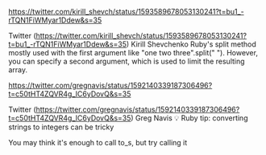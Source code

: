 
https://twitter.com/kirill_shevch/status/1593589678053130241?t=bu1_-rTQN1FiWMyar1Ddew&s=35

Twitter (https://twitter.com/kirill_shevch/status/1593589678053130241?t=bu1_-rTQN1FiWMyar1Ddew&s=35)
Kirill Shevchenko
Ruby's split method mostly used with the first argument like "one two three".split(" "). However, you can specify a second argument, which is used to limit the resulting array.


https://twitter.com/gregnavis/status/1592140339187306496?t=c50tHT4ZQVR4g_IC6yDovQ&s=35

Twitter (https://twitter.com/gregnavis/status/1592140339187306496?t=c50tHT4ZQVR4g_IC6yDovQ&s=35)
Greg Navis
💡 Ruby tip: converting strings to integers can be tricky

You may think it's enough to call to_s, but try calling it

